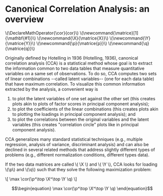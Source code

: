 # Canonical Correlation Analysis: an overview

\\(\DeclareMathOperator{\cor}{cor}\\)
\\(\newcommand{\matrice}[1]{\mathbf{#1}}\\)
\\(\newcommand{\X}{\matrice{X}}\\)
\\(\newcommand{\Y}{\matrice{Y}}\\)
\\(\newcommand{\p}{\matrice{p}}\\)
\\(\newcommand{\q}{\matrice{q}}\\)

Originally defined by Hotelling in 1936 (Hotelling, 1936),
canonical correlation analysis (CCA)
is a statistical method whose goal is to extract the
information common to two data tables that measure quantitative
variables on a same set of observations.
To do so, CCA computes two sets of linear combinations --called latent variables--
(one for each data table) that have maximum correlation.
To visualize this common information 
extracted by the analysis, 
a convenient way
is 
1. to plot the latent variables of one set against the other set
(this creates plots akin to plots of factor scores in principal component analysis);
2. to plot the coefficients of the linear combinations 
(this creates plots akin to  plotting the loadings in principal component analysis); and
3. to plot the correlations between the original variables and the latent variables (this creates "correlation circle" plots like in principal component analysis).

CCA generalizes many standard statistical techniques 
(e.g., multiple regression, analysis of variance, discriminant analysis)
and can also be declined in several related methods
that address
slightly different types of problems 
(e.g., different normalization conditions, different types data).

If the two data matrices are called \\( \X \\) and \\( \Y \\), CCA looks for loading \\(\p\\) and \\(\q\\) such that they solve the following maximization problem:

\\[
  \max \cor(\p^\top \X^\top \Y \q)
\\]

$$\begin{equation}
  \max \cor(\p^\top \X^\top \Y \q)
\end{equation}$$

